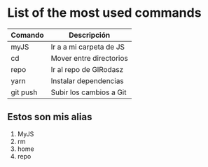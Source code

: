 # List of the most used commands

| Comando | Descripción|
|---------|----------|
| myJS      | Ir a a mi carpeta de JS   |
| cd        | Mover entre directorios   |
| repo      | Ir al repo de GlRodasz    |
| yarn      | Instalar dependencias     |
| git push  | Subir los cambios a Git   |

## Estos son mis alias

1. MyJS
1. rm
1. home
1. repo